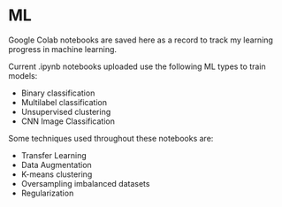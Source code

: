 # ML
Google Colab notebooks are saved here as a record to track my learning progress in machine learning.

Current .ipynb notebooks uploaded use the following ML types to train models:
- Binary classification
- Multilabel classification
- Unsupervised clustering
- CNN Image Classification

Some techniques used throughout these notebooks are:
- Transfer Learning
- Data Augmentation
- K-means clustering
- Oversampling imbalanced datasets
- Regularization
